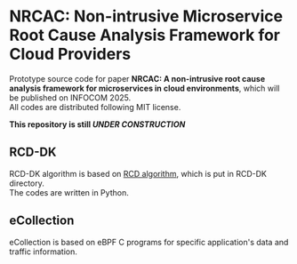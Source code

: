 # NRCAC: Non-intrusive Microservice Root Cause Analysis Framework for Cloud Providers

Prototype source code for paper **NRCAC: A non-intrusive root cause analysis framework for microservices in cloud environments**, which will be published on INFOCOM 2025.  
All codes are distributed following MIT license.

**This repository is still *UNDER CONSTRUCTION***

## RCD-DK

RCD-DK algorithm is based on [RCD algorithm](https://github.com/azamikram/rcd/tree/master), which is put in RCD-DK directory.  
The codes are written in Python.

## eCollection

eCollection is based on eBPF C programs for specific application's data and traffic information.



